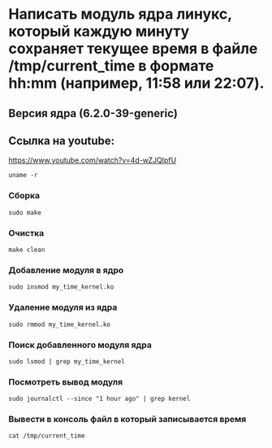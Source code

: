 # Написать модуль ядра линукс, который каждую минуту сохраняет текущее время в файле /tmp/current_time в формате hh:mm (например, 11:58 или 22:07).
## Версия ядра (6.2.0-39-generic)
## Ссылка на youtube: 
https://www.youtube.com/watch?v=4d-wZJQlpfU
```
uname -r
```
### Сборка
```
sudo make
```
### Очистка 
```
make clean
```
### Добавление модуля в ядро
```
sudo insmod my_time_kernel.ko
```
### Удаление модуля из ядра
```
sudo rmmod my_time_kernel.ko
```
### Поиск добавленного модуля ядра
```
sudo lsmod | grep my_time_kernel
```
### Посмотреть вывод модуля
```
sudo journalctl --since "1 hour ago" | grep kernel
```
### Вывести в консоль файл в который записывается время
```
cat /tmp/current_time
```